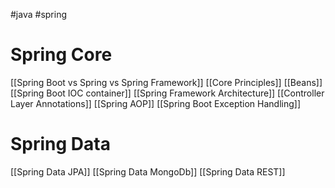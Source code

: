 #java #spring
# Spring Core
[[Spring Boot vs Spring vs Spring Framework]]
[[Core Principles]]
[[Beans]]
[[Spring Boot IOC container]]
[[Spring Framework Architecture]]
[[Controller Layer Annotations]]
[[Spring AOP]]
[[Spring Boot Exception Handling]]
# Spring Data
[[Spring Data JPA]]
[[Spring Data MongoDb]]
[[Spring Data REST]]